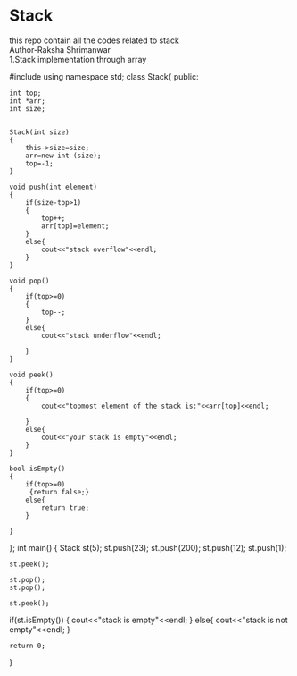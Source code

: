 # Stack
this repo contain all the codes related to stack  <br>
Author-Raksha Shrimanwar
<br>
1.Stack implementation through array
<br>

#include<iostream>
using namespace std;
class Stack{
    public:
    
    int top;
    int *arr;
    int size;

   
    Stack(int size)
    {
        this->size=size;
        arr=new int (size);
        top=-1;
    }

    void push(int element)
    {
        if(size-top>1)
        {
            top++;
            arr[top]=element;
        }
        else{
            cout<<"stack overflow"<<endl;
        }
    }

    void pop()
    {
        if(top>=0)
        {
            top--;
        }
        else{
            cout<<"stack underflow"<<endl;

        }
    }

    void peek()
    {
        if(top>=0)
        {
            cout<<"topmost element of the stack is:"<<arr[top]<<endl;

        }
        else{
            cout<<"your stack is empty"<<endl;
        }
    }

    bool isEmpty()
    {
        if(top>=0)
         {return false;}
        else{
            return true;
        }

    }
};
int main()
{
    Stack st(5);
    st.push(23);
    st.push(200);
    st.push(12);
    st.push(1);

    st.peek();

    st.pop();
    st.pop();

    st.peek();

   if(st.isEmpty())
   {
       cout<<"stack is empty"<<endl;
   }
   else{
    cout<<"stack is not empty"<<endl;
   }
    
    return 0;
}

